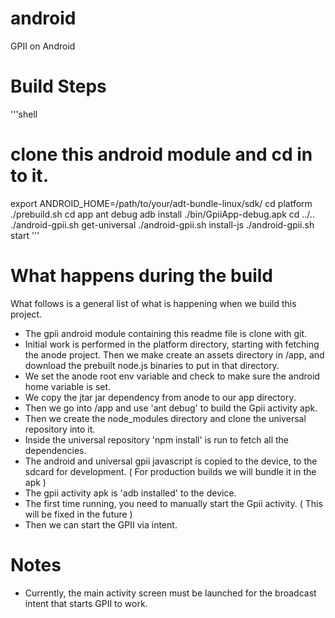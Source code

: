 android
=======

GPII on Android

Build Steps
===========

'''shell
# clone this android module and cd in to it.
export ANDROID_HOME=/path/to/your/adt-bundle-linux/sdk/
cd platform
./prebuild.sh
cd app
ant debug
adb install ./bin/GpiiApp-debug.apk
cd ../..
./android-gpii.sh get-universal
./android-gpii.sh install-js
./android-gpii.sh start
'''

What happens during the build
=============================

What follows is a general list of what is happening when we build this 
project.

- The gpii android module containing this readme file is clone with git.
- Initial work is performed in the platform directory, starting with fetching
  the anode project. Then we make create an assets directory in /app, and 
  download the prebuilt node.js binaries to put in that directory.
- We set the anode root env variable and check to make sure the android home
  variable is set.
- We copy the jtar jar dependency from anode to our app directory.
- Then we go into /app and use 'ant debug' to build the Gpii activity apk.
- Then we create the node_modules directory and clone the universal repository
  into it.
- Inside the universal repository 'npm install' is run to fetch all the 
  dependencies.
- The android and universal gpii javascript is copied to the device, to the
  sdcard for development. ( For production builds we will bundle it in the apk )
- The gpii activity apk is 'adb installed' to the device.
- The first time running, you need to manually start the Gpii activity. ( This
  will be fixed in the future )
- Then we can start the GPII via intent.

Notes
=====

- Currently, the main activity screen must be launched for the broadcast 
  intent that starts GPII to work.
